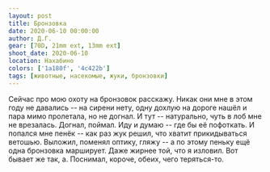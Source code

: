 ```yaml
---
layout: post
title: Бронзовка
date: 2020-06-10 00:00:00
author: Д.Г.
gear: [70D, 21mm ext, 13mm ext]
shoot_date: 2020-06-10
location: Нахабино
colors: ['1a180f', '4c422b']
tags: [животные, насекомые, жуки, бронзовки]
---
```

Сейчас про мою охоту на бронзовок расскажу. Никак они мне в этом году не давались -- на сирени нету, одну дохлую на дороге нашёл и пара мимо пролетала, но не догнал. И тут -- натурально, чуть в лоб мне не врезалась. Догнал, поймал. Иду и думаю -- где бы её пофоткать. И попался мне пенёк -- как раз жук решил, что хватит прикидываться ветошью. Выложил, поменял оптику, гляжу -- а по этому пеньку ещё одна бронзовка марширует. Даже жирнее той, что я изловил. Вот бывает же так, а. Поснимал, короче, обеих, чего теряться-то.
